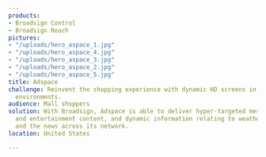 ```yaml
---
products:
- Broadsign Control
- Broadsign Reach
pictures:
- "/uploads/hero_aspace_1.jpg"
- "/uploads/hero_aspace_4.jpg"
- "/uploads/hero_aspace_3.jpg"
- "/uploads/hero_aspace_2.jpg"
- "/uploads/hero_aspace_5.jpg"
title: Adspace
challenge: Reinvent the shopping experience with dynamic HD screens in mall and retail
  environments.
audience: Mall shoppers
solution: With Broadsign, Adspace is able to deliver hyper-targeted messaging, lifestyle
  and entertainment content, and dynamic information relating to weather, trends,
  and the news across its network.
location: United States

---
```

